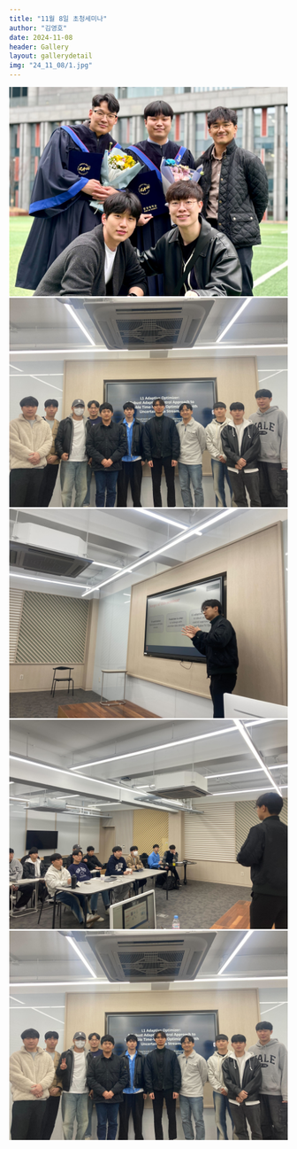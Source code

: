 ```yaml
---
title: "11월 8일 초청세미나"
author: "김영호"
date: 2024-11-08
header: Gallery
layout: gallerydetail
img: "24_11_08/1.jpg"
---
```


![2021_04_user_count](/assets/img/Gallery/24_02_20/1.jpg)
<img src="/assets/img/Gallery/24_11_08/1.jpg">
<img src="/assets/img/Gallery/24_11_08/2.jpg">
<img src="/assets/img/Gallery/24_11_08/3.jpg">
<img src="/assets/img/Gallery/24_11_08/4.jpg">